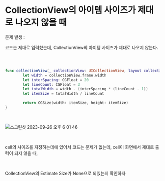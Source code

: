 CollectionView의 아이템 사이즈가 제대로 나오지 않을 때
==================

문제 발생 : 

코드는 제대로 입력햤는데, CollectionView의 아이템 사이즈가 제대로 나오지 않는다.

</br>

```swift

func collectionView(_ collectionView: UICollectionView, layout collectionViewLayout: UICollectionViewLayout, sizeForItemAt indexPath: IndexPath) -> CGSize {
        let width = collectionView.frame.width
        let interSpacing: CGFloat = 20
        let lineCount: CGFloat = 3
        let totalWidth = width - (interSpacing * (lineCount - 1))
        let itemSize = totalWidth / lineCount
        
        return CGSize(width: itemSize, height: itemSize)
}

```

</br>

![스크린샷 2023-09-26 오후 6 01 46](https://github.com/pursWon/won_TIL/assets/99719661/c1d802d7-7b5d-41b7-9d87-33fcfc35db90)


</br>

cell의 사이즈를 지정하는데에 있어서 코드는 문제가 없는데, cell이 화면에서 제대로 출력이 되지 않을 때,

</br>

CollectionView의 Estimate Size가 None으로 되있는지 확인하자
